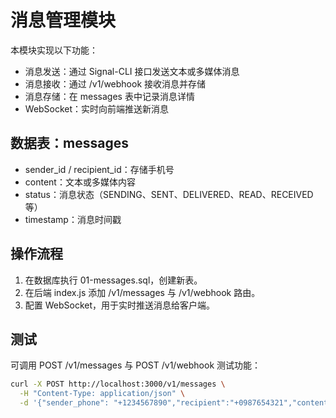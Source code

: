 # 消息管理模块

本模块实现以下功能：
- 消息发送：通过 Signal-CLI 接口发送文本或多媒体消息
- 消息接收：通过 /v1/webhook 接收消息并存储
- 消息存储：在 messages 表中记录消息详情
- WebSocket：实时向前端推送新消息

## 数据表：messages
- sender_id / recipient_id：存储手机号
- content：文本或多媒体内容
- status：消息状态（SENDING、SENT、DELIVERED、READ、RECEIVED 等）
- timestamp：消息时间戳

## 操作流程
1. 在数据库执行 01-messages.sql，创建新表。
2. 在后端 index.js 添加 /v1/messages 与 /v1/webhook 路由。
3. 配置 WebSocket，用于实时推送消息给客户端。

## 测试
可调用 POST /v1/messages 与 POST /v1/webhook 测试功能：
```bash
curl -X POST http://localhost:3000/v1/messages \
  -H "Content-Type: application/json" \
  -d '{"sender_phone": "+1234567890","recipient":"+0987654321","content":"Hello!","type":"TEXT"}'

